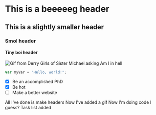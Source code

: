 # This is a beeeeeg header
## This is a slightly smaller header
### Smol header
#### Tiny boi header

![Gif from Derry Girls of Sister Michael asking Am I in hell](https://64.media.tumblr.com/3e67026172a3886fe4adcec9de280caa/810be72e30ef97ba-19/s1280x1920/326f43af0104a6596468b275cc9790c6debfc6c0.gif)

``` javascript
var myVar = "Hello, world!";
```

- [x] Be an accomplished PhD
- [x] Be hot
- [ ] Make a better website

All I've done is make headers
Now I've added a gif
Now I'm doing code I guess?
Task list added

